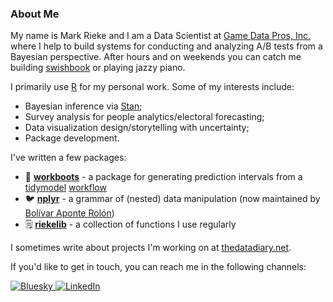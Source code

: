 ### About Me

My name is Mark Rieke and I am a Data Scientist at [Game Data Pros, Inc.](https://gamedatapros.com/) where I help to build systems for conducting and analyzing A/B tests from a Bayesian perspective. After hours and on weekends you can catch me building [swishbook](https://www.swishbook.com/) or playing jazzy piano.

I primarily use [R](https://www.r-project.org/) for my personal work. Some of my interests include:

* Bayesian inference via [Stan](https://mc-stan.org/);
* Survey analysis for people analytics/electoral forecasting;
* Data visualization design/storytelling with uncertainty;
* Package development.

I've written a few packages:

* 🥾 [**workboots**](https://markjrieke.github.io/workboots/) - a package for generating prediction intervals from a [tidymodel](https://www.tidymodels.org/) [workflow](https://workflows.tidymodels.org/)
* 🐦 [**nplyr**](https://jibarozzo.github.io/nplyr/) - a grammar of (nested) data manipulation (now maintained by [Bolívar Aponte Rolón](https://github.com/jibarozzo))
* 🗒️ [**riekelib**](https://markjrieke.github.io/riekelib/) - a collection of functions I use regularly

I sometimes write about projects I'm working on at [thedatadiary.net](https://www.thedatadiary.net/).

If you'd like to get in touch, you can reach me in the following channels:

<p align="left">
  <a href="https://bsky.app/profile/markjrieke.bsky.social">
    <img src="https://img.shields.io/badge/-bluesky-555555?style=for-the-badge&logo=bluesky&logoColor=white" alt="Bluesky">
  </a>
  <a href="https://www.linkedin.com/in/markjrieke/">
    <img src="https://img.shields.io/badge/-LinkedIn-555555?style=for-the-badge" alt="LinkedIn">
  </a>
</p>

<!---
markjrieke/markjrieke is a ✨ special ✨ repository because its `README.md` (this file) appears on your GitHub profile.
You can click the Preview link to take a look at your changes.

Format references:
* https://github.com/loreabad6/loreabad6
* https://github.com/rjake/rjake
--->
